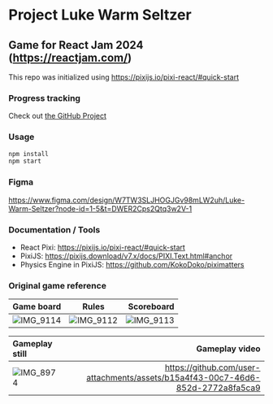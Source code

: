 # Project Luke Warm Seltzer

## Game for React Jam 2024 (https://reactjam.com/)

This repo was initialized using https://pixijs.io/pixi-react/#quick-start

### Progress tracking
Check out [the GitHub Project](https://github.com/users/havenbarnes/projects/7/views/1)

### Usage
```bash
npm install
npm start
```

### Figma

https://www.figma.com/design/W7TW3SLJHOGJGv98mLW2uh/Luke-Warm-Seltzer?node-id=1-5&t=DWER2Cps2Qtq3w2V-1

### Documentation / Tools

- React Pixi: https://pixijs.io/pixi-react/#quick-start
- PixiJS: https://pixijs.download/v7.x/docs/PIXI.Text.html#anchor
- Physics Engine in PixiJS: https://github.com/KokoDoko/piximatters


### Original game reference

| Game board                                                                                   |                                            Rules                                             |                                                                                   Scoreboard |
| :------------------------------------------------------------------------------------------- | :------------------------------------------------------------------------------------------: | -------------------------------------------------------------------------------------------: |
| ![IMG_9114](https://github.com/user-attachments/assets/064c657f-943b-4763-90be-8defa6ddb338) | ![IMG_9112](https://github.com/user-attachments/assets/fdb6ca15-4e12-49f3-928e-3afc8fc14bab) | ![IMG_9113](https://github.com/user-attachments/assets/f9fb39af-0c13-4d54-8d7b-b1f018f20e6e) |

| Gameplay still                                                                               |                                                                  Gameplay video |
| :------------------------------------------------------------------------------------------- | ------------------------------------------------------------------------------: |
| ![IMG_8974](https://github.com/user-attachments/assets/ce8a888c-5bd5-454a-b055-6d68dd90addf) | https://github.com/user-attachments/assets/b15a4f43-00c7-46d6-852d-2772a8fa5ca9 |
